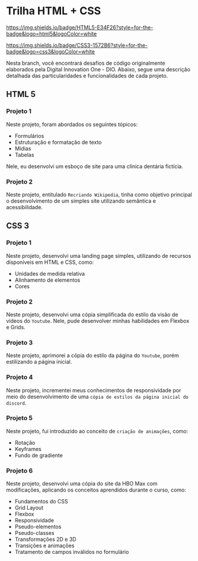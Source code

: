 # Trilha HTML + CSS

<https://img.shields.io/badge/HTML5-E34F26?style=for-the-badge&logo=html5&logoColor=white>

<https://img.shields.io/badge/CSS3-1572B6?style=for-the-badge&logo=css3&logoColor=white>



Nesta branch, você encontrará desafios de código originalmente elaborados pela Digital Innovation One - DIO. Abaixo, segue uma descrição detalhada das particularidades e funcionalidades de cada projeto.


## HTML 5

### Projeto 1 

Neste projeto, foram abordados os seguintes tópicos:

* Formulários
* Estruturação e formatação de texto
* Mídias
* Tabelas

Nele, eu desenvolvi um esboço de site para uma clínica dentária fictícia.

### Projeto 2 

Neste projeto, entitulado `Recriando Wikipedia`, tinha como objetivo principal o desenvolvimento de um simples site utilizando semântica e acessibilidade. 


## CSS 3

### Projeto 1

Neste projeto, desenvolvi uma landing page simples, utilizando de recursos disponíveis em HTML e CSS, como: 

* Unidades de medida relativa
* Alinhamento de elementos
* Cores

### Projeto 2 

Neste projeto, desenvolvi uma cópia simplificada do estilo da visão de vídeos do `Youtube`. Nele, pude desenvolver minhas habilidades em Flexbox e Grids.

### Projeto 3

Neste projeto, aprimorei a cópia do estilo da página do `Youtube`, porém estilizando a página inicial.


### Projeto 4

Neste projeto, incrementei meus conhecimentos de responsividade por meio do desenvolvimento de uma `cópia de estilos da página inicial do discord`.

### Projeto 5 

Neste projeto, fui introduzido ao conceito de `criação de animações`, como: 

* Rotação
* Keyframes
* Fundo de gradiente

### Projeto 6 

Neste projeto, desenvolvi uma cópia do site da HBO Max com modificações, aplicando os conceitos aprendidos durante o curso, como:

* Fundamentos do CSS
* Grid Layout
* Flexbox
* Responsividade
* Pseudo-elementos
* Pseudo-classes
* Transformações 2D e 3D
* Transições e animações
* Tratamento de campos inválidos no formulário
